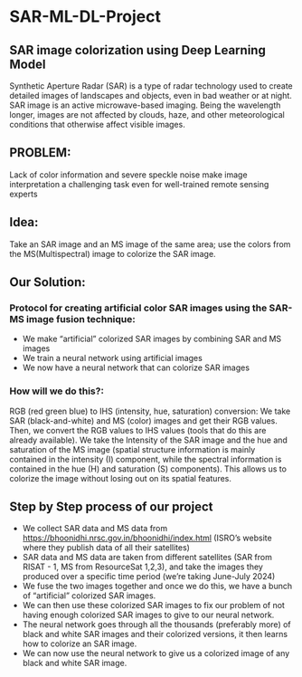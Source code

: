 # SAR-ML-DL-Project
## SAR image colorization using Deep Learning Model
Synthetic Aperture Radar (SAR) is a type of radar technology used to create detailed images of landscapes and objects, even in bad weather or at night. SAR image is an active microwave-based imaging. Being the wavelength longer, images are not affected by clouds, haze, and other meteorological conditions that otherwise affect visible images.

## PROBLEM: 
Lack of color information and severe speckle noise make image interpretation a challenging task even for well-trained remote sensing experts 

## Idea: 
Take an SAR image and an MS image of the same area; use the colors from the MS(Multispectral) image to colorize the SAR image.

## Our Solution:

### Protocol for creating artificial color SAR images using the SAR-MS image fusion technique:
- We make “artificial” colorized SAR images by combining SAR and MS images
- We train a neural network using artificial images
- We now have a neural network that can colorize SAR images

### **How will we do this?:**
 RGB (red green blue) to IHS (intensity, hue, saturation) conversion:
 We take SAR (black-and-white) and MS (color) images and get their RGB values. Then, we convert the RGB values to IHS values (tools that do this are already available).
 We take the Intensity of the SAR image and the hue and saturation of the MS image (spatial structure information is mainly contained in the intensity (I) component, while the spectral information is contained in the hue 
 (H) and saturation (S) components).
 This allows us to colorize the image without losing out on its spatial features.

## Step by Step process of our project
- We collect SAR data and MS data from https://bhoonidhi.nrsc.gov.in/bhoonidhi/index.html (ISRO’s website where they publish data of all their satellites)
- SAR data and MS data are taken from different satellites (SAR from RISAT - 1, MS from ResourceSat 1,2,3), and take the images they produced over a specific time period (we’re taking June-July 2024)
- We fuse the two images together and once we do this, we have a bunch of “artificial” colorized SAR images.
- We can then use these colorized SAR images to fix our problem of not having enough colorized SAR images to give to our neural network.
- The neural network goes through all the thousands (preferably more) of black and white SAR images and their colorized versions, it then learns how to colorize an SAR image.
- We can now use the neural network to give us a colorized image of any black and white SAR image.




